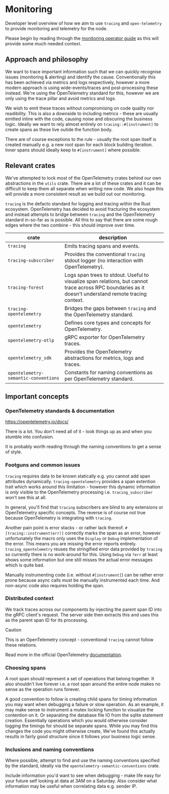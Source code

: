 # Monitoring

Developer level overview of how we aim to use `tracing` and `open-telemetry` to provide monitoring and telemetry for the
node.

Please begin by reading through the [monitoring operator guide](/docs/operator.md#monitoring-telemetry) as this will
provide some much needed context.

## Approach and philosophy

We want to trace important information such that we can quickly recognise issues (monitoring & alerting) and identify
the cause. Conventionally this has been achieved via metrics and logs respectively, however a more modern approach is
using wide-events/traces and post-processing these instead. We're using the OpenTelemetry standard for this, however we
are only using the trace pillar and avoid metrics and logs.

We wish to emit these traces without compromising on code quality nor readibility. This is also a downside to including
metrics - these are usually emitted inline with the code, causing noise and obscuring the business logic. Ideally we
want to rely almost entirely on `tracing::#[instrument]` to create spans as these live outide the function body.

There are of course exceptions to the rule - usually the root span itself is created manually e.g. a new root span for
each block building iteration. Inner spans should ideally keep to `#[instrument]` where possible.

## Relevant crates

We've attempted to lock most of the OpenTelemetry crates behind our own abstractions in the `utils` crate. There are a
lot of these crates and it can be difficult to keep them all separate when writing new code. We also hope this will
provide a more consistent result as we build out our monitoring.

`tracing` is the defacto standard for logging and tracing within the Rust ecosystem. OpenTelemetry has decided to avoid
fracturing the ecosystem and instead attempts to bridge between `tracing` and the OpenTelemetry standard in-so-far as is
possible. All this to say that there are some rough edges where the two combine - this should improve over time.

| crate                                | description                                                                                                                                            |
| ------------------------------------ | ------------------------------------------------------------------------------------------------------------------------------------------------------ |
| `tracing`                            | Emits tracing spans and events.                                                                                                                        |
| `tracing-subscriber`                 | Provides the conventional `tracing` stdout logger (no interaction with OpenTelemetry).                                                                 |
| `tracing-forest`                     | Logs span trees to stdout. Useful to visualize span relations, but cannot trace across RPC boundaries as it doesn't understand remote tracing context. |
| `tracing-opentelemetry`              | Bridges the gaps between `tracing` and the OpenTelemetry standard.                                                                                     |
| `opentelemetry`                      | Defines core types and concepts for OpenTelemetry.                                                                                                     |
| `opentelemetry-otlp`                 | gRPC exporter for OpenTelemetry traces.                                                                                                                |
| `opentelemetry_sdk`                  | Provides the OpenTelemetry abstractions for metrics, logs and traces.                                                                                  |
| `opentelemetry-semantic-conventions` | Constants for naming conventions as per OpenTelemetry standard.                                                                                        |

## Important concepts

### OpenTelemetry standards & documentation

https://opentelemetry.io/docs/

There is a lot. You don't need all of it - look things up as and when you stumble into confusion.

It is probably worth reading through the naming conventions to get a sense of style.

### Footguns and common issues

`tracing` requires data to be known statically e.g. you cannot add span attributes dynamically. `tracing-opentelemetry`
provides a span extention trait which works around this limitation - however this dynamic information is _only_ visible
to the OpenTelemetry processing i.e. `tracing_subscriber` won't see this at all.

In general, you'll find that `tracing` subscribers are blind to any extensions or OpenTelemetry specific concepts. The
reverse is of course not true because OpenTelemetry is integrating with `tracing`.

Another pain point is error stacks - or rather lack thereof. `#[tracing::instrument(err)]` correctly marks the span as
an error, however unfortunately the macro only uses the `Display` or `Debug` implementation of the error. This means you
are missing the error reports entirely. `tracing_opentelemetry` reuses the stringified error data provided by `tracing`
so currently there is no work-around for this. Using `Debug` via `?err` at least shows some information but one still
misses the actual error messages which is quite bad.

Manually instrumenting code (i.e. without `#[instrument]`) can be rather error prone because async calls must be
manually instrumented each time. And non-async code also requires holding the span.

### Distributed context

We track traces across our components by injecting the parent span ID into the gRPC client's request. The server side
then extracts this and uses this as the parent span ID for its processing.

> [!CAUTION]
> This is an OpenTelemetry concept - conventional `tracing` cannot follow these relations.

Read more in the official OpenTelemetry [documentation](https://opentelemetry.io/docs/concepts/context-propagation/).

### Choosing spans

A root span should represent a set of operations that belong together. It also shouldn't live forever i.e. a root span
around the entire node makes no sense as the operation runs forever.

A good convention to follow is creating child spans for timing information you may want when debugging a failure or slow
operation. As an example, it may make sense to instrument a mutex locking function to visualize the contention on it. Or
separating the database file IO from the sqlite statement creation. Essentially operations which you would otherwise
consider logging the timings for should be separate spans. While you may find this changes the code you might otherwise
create, We've found this actually results in fairly good structure since it follows your business logic sense.

### Inclusions and naming conventions

Where possible, attempt to find and use the naming conventions specified by the standard, ideally via the
`opentelemetry-semantic-conventions` crate.

Include information you'd want to see when debugging - make life easy for your future self looking at data at 3AM on a
Saturday. Also consider what information may be useful when correlating data e.g. sender IP.
